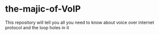 # the-majic-of-VoIP
This repository will tell you all you need to know about voice over internet protocol and the loop holes in it 
